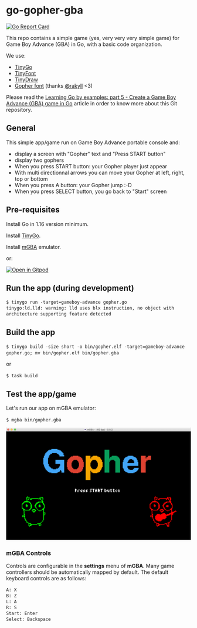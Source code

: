 # go-gopher-gba

[![Go Report Card](https://goreportcard.com/badge/github.com/scraly/learning-go-by-examples)](https://goreportcard.com/report/github.com/scraly/learning-go-by-examples)

This repo contains a simple game (yes, very very very simple game) for Game Boy Advance (GBA) in Go, with a basic code organization.

We use:
* [TinyGo](https://tinygo.org/)
* [TinyFont](https://github.com/tinygo-org/tinyfont)
* [TinyDraw](https://github.com/tinygo-org/tinydraw)
* [Gopher font](http://2ttf.com/HCQ3PvcaQ4U) (thanks [@rakyll](https://twitter.com/rakyll) <3)

Please read the [Learning Go by examples: part 5 - Create a Game Boy Advance (GBA) game in Go](https://dev.to/aurelievache/learning-go-by-examples-part-5-create-a-game-boy-advance-gba-game-in-go-5944) article in order to know more about this Git repository.

## General

This simple app/game run on Game Boy Advance portable console and:
* display a screen with "Gopher" text and "Press START button"
* display two gophers
* When you press START button: your Gopher player just appear
* With multi directionnal arrows you can move your Gopher at left, right, top or bottom
* When you press A button: your Gopher jump :-D 
* When you press SELECT button, you go back to "Start" screen

## Pre-requisites

Install Go in 1.16 version minimum.

Install [TinyGo](https://tinygo.org/getting-started/install/).

Install [mGBA](https://tinygo.org/getting-started/install/macos/) emulator.

or:

[![Open in Gitpod](https://gitpod.io/button/open-in-gitpod.svg)](https://gitpod.io/#https://github.com/scraly/learning-go-by-examples/tree/main/go-gopher-gba)

## Run the app (during development)

```
$ tinygo run -target=gameboy-advance gopher.go
tinygo:ld.lld: warning: lld uses blx instruction, no object with architecture supporting feature detected
```

## Build the app

`$ tinygo build -size short -o bin/gopher.elf -target=gameboy-advance gopher.go; mv bin/gopher.elf bin/gopher.gba`

or

`$ task build`

## Test the app/game

Let's run our app on mGBA emulator:

`$ mgba bin/gopher.gba`

![Gopher GBA game](doc/gopher-gba.png)

### mGBA Controls

Controls are configurable in the **settings** menu of **mGBA**. Many game controllers should be automatically mapped by default. 
The default keyboard controls are as follows:

```
A: X
B: Z
L: A
R: S
Start: Enter
Select: Backspace
```